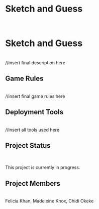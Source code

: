 # Sketch and Guess

<br>
<h1>Sketch and Guess</h1><br>
//insert final description here

<h2>Game Rules</h2><br>
//insert final game rules here

<h2>Deployment Tools</h2><br>
//insert all tools used here

<h2>Project Status</h2><br>

This project is currently in progress.

<h2>Project Members</h2><br>
Felicia Khan, Madeleine Knox, Chidi Okeke
